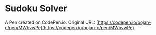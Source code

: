 # Sudoku Solver

A Pen created on CodePen.io. Original URL: [https://codepen.io/bojan-c/pen/MWbvwPe](https://codepen.io/bojan-c/pen/MWbvwPe).


